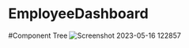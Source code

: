 # EmployeeDashboard
#Component Tree
![Screenshot 2023-05-16 122857](https://github.com/sanjaybaro/EmployeeDashboard/assets/123923491/d26013df-8d90-408e-817d-3ce6e9dfe1b8)
